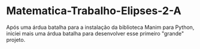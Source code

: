 # Matematica-Trabalho-Elipses-2-A
Após uma árdua batalha para a instalação da biblioteca Manim para Python, iniciei mais uma árdua batalha para desenvolver esse primeiro "grande" projeto.
